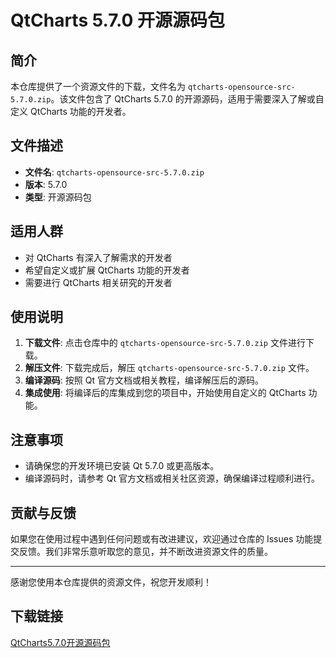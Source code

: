 # QtCharts 5.7.0 开源源码包

## 简介

本仓库提供了一个资源文件的下载，文件名为 `qtcharts-opensource-src-5.7.0.zip`。该文件包含了 QtCharts 5.7.0 的开源源码，适用于需要深入了解或自定义 QtCharts 功能的开发者。

## 文件描述

- **文件名**: `qtcharts-opensource-src-5.7.0.zip`
- **版本**: 5.7.0
- **类型**: 开源源码包

## 适用人群

- 对 QtCharts 有深入了解需求的开发者
- 希望自定义或扩展 QtCharts 功能的开发者
- 需要进行 QtCharts 相关研究的开发者

## 使用说明

1. **下载文件**: 点击仓库中的 `qtcharts-opensource-src-5.7.0.zip` 文件进行下载。
2. **解压文件**: 下载完成后，解压 `qtcharts-opensource-src-5.7.0.zip` 文件。
3. **编译源码**: 按照 Qt 官方文档或相关教程，编译解压后的源码。
4. **集成使用**: 将编译后的库集成到您的项目中，开始使用自定义的 QtCharts 功能。

## 注意事项

- 请确保您的开发环境已安装 Qt 5.7.0 或更高版本。
- 编译源码时，请参考 Qt 官方文档或相关社区资源，确保编译过程顺利进行。

## 贡献与反馈

如果您在使用过程中遇到任何问题或有改进建议，欢迎通过仓库的 Issues 功能提交反馈。我们非常乐意听取您的意见，并不断改进资源文件的质量。

---

感谢您使用本仓库提供的资源文件，祝您开发顺利！

## 下载链接

[QtCharts5.7.0开源源码包](https://pan.quark.cn/s/34d03aadf949)